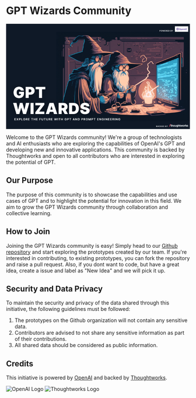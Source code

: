 # GPT Wizards Community

<img align="center" src="https://raw.githubusercontent.com/GPT-Wizard/.github/main/gpt-wizard%20(1).png" alt="GPT Wizards" />

Welcome to the GPT Wizards community! We're a group of technologists and AI enthusiasts who are exploring the capabilities of OpenAI's GPT and developing new and innovative applications. This community is backed by Thoughtworks and open to all contributors who are interested in exploring the potential of GPT.

## Our Purpose

The purpose of this community is to showcase the capabilities and use cases of GPT and to highlight the potential for innovation in this field. We aim to grow the GPT Wizards community through collaboration and collective learning.

## How to Join

Joining the GPT Wizards community is easy! Simply head to our [Github repository](https://github.com/GPT-Wizard) and start exploring the prototypes created by our team. If you're interested in contributing, to existing prototypes, you can fork the repository and raise a pull request. Also, if you dont want to code, but have a great idea, create a issue and label as "New Idea" and we will pick it up.

## Security and Data Privacy

To maintain the security and privacy of the data shared through this initiative, the following guidelines must be followed:

1. The prototypes on the Github organization will not contain any sensitive data.
2. Contributors are advised to not share any sensitive information as part of their contributions.
3. All shared data should be considered as public information.

## Credits

This initiative is powered by [OpenAI](https://openai.com) and backed by [Thoughtworks](https://thoughtworks.com).

<img src="https://venturebeat.com/wp-content/uploads/2019/03/openai-1.png" alt="OpenAI Logo" height="45"/>
<img src="https://images.ctfassets.net/a0typynlh1op/1RKOXd86ofhr960Pw6FxEb/b9a9ac9483db17c445951f3ad14ed056/thoughtworks-gpt.png?fm=jpg&fl=progressive" alt="Thoughtworks Logo" height="45"/>
